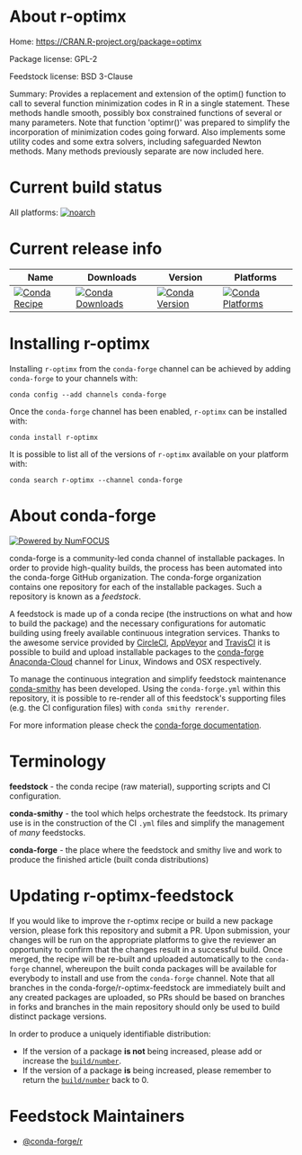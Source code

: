 <!--
# -*- mode: jinja -*-
-->

About r-optimx
==============

Home: https://CRAN.R-project.org/package=optimx

Package license: GPL-2

Feedstock license: BSD 3-Clause

Summary: Provides a replacement and extension of the optim() function to call to several function minimization codes in R in a single statement. These methods handle smooth, possibly box constrained functions  of several or many parameters. Note that function 'optimr()' was prepared to simplify the incorporation of minimization codes going forward. Also implements some utility codes and some extra solvers, including safeguarded Newton methods. Many methods previously separate are now included here.



Current build status
====================

All platforms:
[![noarch](https://img.shields.io/circleci/project/github/conda-forge/r-optimx-feedstock/master.svg?label=noarch)](https://circleci.com/gh/conda-forge/r-optimx-feedstock)

Current release info
====================

| Name | Downloads | Version | Platforms |
| --- | --- | --- | --- |
| [![Conda Recipe](https://img.shields.io/badge/recipe-r--optimx-green.svg)](https://anaconda.org/conda-forge/r-optimx) | [![Conda Downloads](https://img.shields.io/conda/dn/conda-forge/r-optimx.svg)](https://anaconda.org/conda-forge/r-optimx) | [![Conda Version](https://img.shields.io/conda/vn/conda-forge/r-optimx.svg)](https://anaconda.org/conda-forge/r-optimx) | [![Conda Platforms](https://img.shields.io/conda/pn/conda-forge/r-optimx.svg)](https://anaconda.org/conda-forge/r-optimx) |

Installing r-optimx
===================

Installing `r-optimx` from the `conda-forge` channel can be achieved by adding `conda-forge` to your channels with:

```
conda config --add channels conda-forge
```

Once the `conda-forge` channel has been enabled, `r-optimx` can be installed with:

```
conda install r-optimx
```

It is possible to list all of the versions of `r-optimx` available on your platform with:

```
conda search r-optimx --channel conda-forge
```


About conda-forge
=================

[![Powered by NumFOCUS](https://img.shields.io/badge/powered%20by-NumFOCUS-orange.svg?style=flat&colorA=E1523D&colorB=007D8A)](http://numfocus.org)

conda-forge is a community-led conda channel of installable packages.
In order to provide high-quality builds, the process has been automated into the
conda-forge GitHub organization. The conda-forge organization contains one repository
for each of the installable packages. Such a repository is known as a *feedstock*.

A feedstock is made up of a conda recipe (the instructions on what and how to build
the package) and the necessary configurations for automatic building using freely
available continuous integration services. Thanks to the awesome service provided by
[CircleCI](https://circleci.com/), [AppVeyor](https://www.appveyor.com/)
and [TravisCI](https://travis-ci.org/) it is possible to build and upload installable
packages to the [conda-forge](https://anaconda.org/conda-forge)
[Anaconda-Cloud](https://anaconda.org/) channel for Linux, Windows and OSX respectively.

To manage the continuous integration and simplify feedstock maintenance
[conda-smithy](https://github.com/conda-forge/conda-smithy) has been developed.
Using the ``conda-forge.yml`` within this repository, it is possible to re-render all of
this feedstock's supporting files (e.g. the CI configuration files) with ``conda smithy rerender``.

For more information please check the [conda-forge documentation](https://conda-forge.org/docs/).

Terminology
===========

**feedstock** - the conda recipe (raw material), supporting scripts and CI configuration.

**conda-smithy** - the tool which helps orchestrate the feedstock.
                   Its primary use is in the construction of the CI ``.yml`` files
                   and simplify the management of *many* feedstocks.

**conda-forge** - the place where the feedstock and smithy live and work to
                  produce the finished article (built conda distributions)


Updating r-optimx-feedstock
===========================

If you would like to improve the r-optimx recipe or build a new
package version, please fork this repository and submit a PR. Upon submission,
your changes will be run on the appropriate platforms to give the reviewer an
opportunity to confirm that the changes result in a successful build. Once
merged, the recipe will be re-built and uploaded automatically to the
`conda-forge` channel, whereupon the built conda packages will be available for
everybody to install and use from the `conda-forge` channel.
Note that all branches in the conda-forge/r-optimx-feedstock are
immediately built and any created packages are uploaded, so PRs should be based
on branches in forks and branches in the main repository should only be used to
build distinct package versions.

In order to produce a uniquely identifiable distribution:
 * If the version of a package **is not** being increased, please add or increase
   the [``build/number``](https://conda.io/docs/user-guide/tasks/build-packages/define-metadata.html#build-number-and-string).
 * If the version of a package **is** being increased, please remember to return
   the [``build/number``](https://conda.io/docs/user-guide/tasks/build-packages/define-metadata.html#build-number-and-string)
   back to 0.

Feedstock Maintainers
=====================

* [@conda-forge/r](https://github.com/conda-forge/r/)

